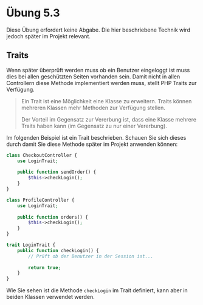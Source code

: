# Übung 5.3 #

Diese Übung erfordert keine Abgabe. Die hier beschriebene Technik wird jedoch später
im Projekt relevant.

## Traits ##

Wenn später überprüft werden muss ob ein Benutzer eingeloggt ist muss dies bei allen geschützten
Seiten vorhanden sein. Damit nicht in allen Controllern diese Methode implementiert werden muss,
stellt PHP Traits zur Verfügung.

> Ein Trait ist eine Möglichkeit eine Klasse zu erweitern. Traits können mehreren Klassen mehr Methoden
> zur Verfügung stellen.
> 
> Der Vorteil im Gegensatz zur Vererbung ist, dass eine Klasse mehrere Traits haben kann (im Gegensatz zu nur einer Vererbung).

Im folgenden Beispiel ist ein Trait beschrieben. Schauen Sie sich dieses durch damit Sie diese Methode
später im Projekt anwenden können:

```php
class CheckoutController {
    use LoginTrait;
    
    public function sendOrder() {
        $this->checkLogin();
    }
}

class ProfileController {
    use LoginTrait;
    
    public function orders() {
        $this->checkLogin();
    }
}

trait LoginTrait {
    public function checkLogin() {
        // Prüft ob der Benutzer in der Session ist...
        
        return true;
    }
}
```

Wie Sie sehen ist die Methode `checkLogin` im Trait definiert, kann aber in beiden Klassen verwendet werden.